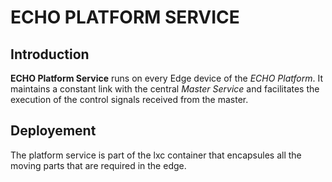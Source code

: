 # ECHO PLATFORM SERVICE

## Introduction

**ECHO Platform Service** runs on every Edge device of the *ECHO Platform*. It maintains a constant link with the central *Master Service* and facilitates the execution of the control signals received from the master.

## Deployement

The platform service is part of the lxc container that encapsules all the moving parts that are required in the edge.
